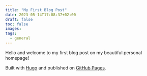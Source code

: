 ```yaml
---
title: "My First Blog Post"
date: 2023-05-14T17:08:37+02:00
draft: false
toc: false
images:
tags:
  - general
---
```


Hello and welcome to my first blog post on my beautiful personal homepage!

Built with [Hugo](https://gohugo.io/) and published on [GitHub Pages](https://github.com/Leskodamus/leskodamus.github.io).

